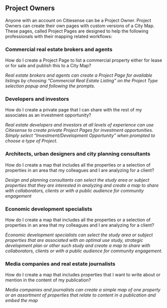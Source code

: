 ## Project Owners
Anyone with an account on Citiesense can be a Project Owner. Project Owners can create their own pages with custom versions of a City Map. These pages, called Project Pages are designed to help the following professionals with their mapping related workflows:

### __Commercial real estate brokers and agents__

How do I create a Project Page to list a commercial property either for lease or for sale and publish this to a City Map?

_Real estate brokers and agents can create a Project Page for available listings by choosing “Commercial Real Estate Listing” on the Project Type selection popup and following the prompts._

### __Developers and investors__ 	

How do I create a private page that I can share with the rest of my associates as an investment opportunity?

_Real estate developers and investors at all levels of experience can use Citiesense to create private Project Pages for investment opportunities. Simply select “Investment/Development Opportunity” when prompted to choose a type of Project._

### __Architects, urban designers and city planning consultants__ 

How do I create a map that includes all the properties or a selection of properties in an area that my colleagues and I are analyzing for a client? 

_Design and planning consultants can select the study area or subject properties that they are interested in analyzing and create a map to share with collaborators, clients or with a public audience for community engagement_

### __Economic development specialists__ 

How do I create a map that includes all the properties or a selection of properties in an area that my colleagues and I are analyzing for a client? 

_Economic development specialists can select the study area or subject properties that are associated with an optimal use study, strategic development plan or other such study and create a map to share with collaborators, clients or with a public audience for community engagement._ 

### __Media companies and real estate journalists__

How do I create a map that includes properties that I want to write about or mention in the content of my publication? 

_Media companies and journalists can create a simple map of one property or an assortment of properties that relate to content in a publication and embed the map_
